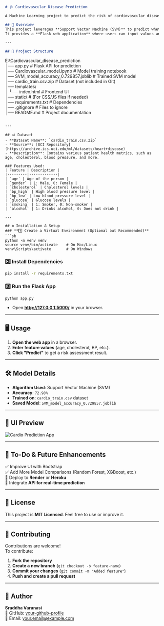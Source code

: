 ```md
# 🩺 Cardiovascular Disease Prediction  

A Machine Learning project to predict the risk of cardiovascular disease using patient health data.

## 🚀 Overview  
This project leverages **Support Vector Machine (SVM)** to predict whether a person is at risk of cardiovascular disease based on health-related parameters.  
It provides a **Flask web application** where users can input values and get predictions.

---

## 📂 Project Structure  
```
E:\Cardiovascular_disease_prediction\
│── app.py                    # Flask API for prediction  
│── Cardiovascular_model.ipynb # Model training notebook  
│── SVM_model_accuracy_0.729857.joblib  # Trained SVM model  
│── cardio_train.csv.zip       # Dataset (not included in Git)  
│── templates\  
│   └── index.html             # Frontend UI  
│── static\                    # (For CSS/JS files if needed)  
│── requirements.txt           # Dependencies  
│── .gitignore                 # Files to ignore  
│── README.md                  # Project documentation  
```

---

## 📊 Dataset  
- **Dataset Name**: `cardio_train.csv.zip`  
- **Source**: [UCI Repository](https://archive.ics.uci.edu/ml/datasets/heart+disease)  
- **Description**: Contains various patient health metrics, such as age, cholesterol, blood pressure, and more.  

### Features Used:
| Feature | Description |
|---------|-------------|
| `age` | Age of the person |
| `gender` | 1: Male, 0: Female |
| `cholesterol` | Cholesterol levels |
| `bp_high` | High blood pressure level |
| `bp_low` | Low blood pressure level |
| `glucose` | Glucose levels |
| `smoking` | 1: Smoker, 0: Non-smoker |
| `alcohol` | 1: Drinks alcohol, 0: Does not drink |

---

## ⚙️ Installation & Setup  
### **1️⃣ Create a Virtual Environment (Optional but Recommended)**
```sh
python -m venv venv
source venv/bin/activate    # On Mac/Linux
venv\Scripts\activate       # On Windows
```

### **2️⃣ Install Dependencies**  
```sh
pip install -r requirements.txt
```

### **3️⃣ Run the Flask App**  
```sh
python app.py
```
- Open **http://127.0.0.1:5000/** in your browser.

---

## 🖥️ Usage  
1. **Open the web app** in a browser.  
2. **Enter feature values** (age, cholesterol, BP, etc.).  
3. **Click "Predict"** to get a risk assessment result.  

---

## 🛠️ Model Details  
- **Algorithm Used**: Support Vector Machine (SVM)  
- **Accuracy**: `72.98%`  
- **Trained on**: `cardio_train.csv` dataset  
- **Saved Model**: `SVM_model_accuracy_0.729857.joblib`  

---

## 📸 UI Preview  
![Cardio Prediction App](https://via.placeholder.com/600x300?text=App+Screenshot)  

---

## 📌 To-Do & Future Enhancements  
✅ Improve UI with Bootstrap  
✅ Add More Model Comparisons (Random Forest, XGBoost, etc.)  
🔲 Deploy to **Render** or **Heroku**  
🔲 Integrate **API for real-time prediction**  

---

## 📜 License  
This project is **MIT Licensed**. Feel free to use or improve it.  

---

## 🙌 Contributing  
Contributions are welcome!  
To contribute:  
1. **Fork the repository**  
2. **Create a new branch** (`git checkout -b feature-name`)  
3. **Commit your changes** (`git commit -m "Added feature"`)  
4. **Push and create a pull request**  

---

## 📝 Author  
**Sraddha Varanasi**  
💼 GitHub: [your-github-profile](https://github.com/your-username)  
📧 Email: your.email@example.com  
```
